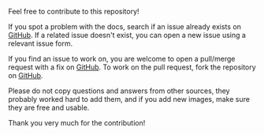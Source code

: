 Feel free to contribute to this repository!

If you spot a problem with the docs, search if an issue already exists on [GitHub](https://github.com/FJrodafo/ShrikeBot/issues). If a related issue doesn't exist, you can open a new issue using a relevant issue form.

If you find an issue to work on, you are welcome to open a pull/merge request with a fix on [GitHub](https://github.com/FJrodafo/ShrikeBot/pulls). To work on the pull request, fork the repository on [GitHub](https://github.com/FJrodafo/ShrikeBot/forks).

Please do not copy questions and answers from other sources, they probably worked hard to add them, and if you add new images, make sure they are free and usable.

Thank you very much for the contribution!